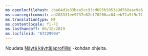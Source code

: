 ```yaml
---
ms.openlocfilehash: cba64d1e33bea5cc93cd695b5053e9d768aac9a6
ms.sourcegitcommit: ad203331ee9737e82ef70206ac04eeb72a5f9c7f
ms.translationtype: MT
ms.contentlocale: fi-FI
ms.lasthandoff: 06/18/2019
ms.locfileid: "67229904"
---
```

Noudata [Näytä käyttäjäprofiilisi](../basics/view-your-user-profile.md) -kohdan ohjeita.